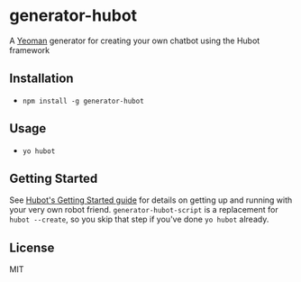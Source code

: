 # generator-hubot

A [Yeoman](http://yeoman.io) generator for creating your own chatbot using the Hubot framework


## Installation

- `npm install -g generator-hubot`

## Usage

- `yo hubot`

## Getting Started

See [Hubot's Getting Started
guide](https://github.com/github/hubot/blob/master/docs/README.md) for
details on getting up and running with your very own robot friend.
`generator-hubot-script` is a replacement for `hubot --create`,
so you skip that step if you've done `yo hubot` already.

## License

MIT
